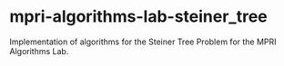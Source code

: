 # mpri-algorithms-lab-steiner_tree
Implementation of algorithms for the Steiner Tree Problem for the MPRI Algorithms Lab.
